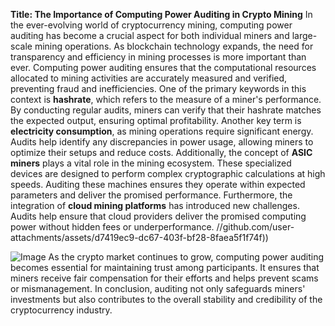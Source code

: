 **Title: The Importance of Computing Power Auditing in Crypto Mining**
In the ever-evolving world of cryptocurrency mining, computing power auditing has become a crucial aspect for both individual miners and large-scale mining operations. As blockchain technology expands, the need for transparency and efficiency in mining processes is more important than ever. Computing power auditing ensures that the computational resources allocated to mining activities are accurately measured and verified, preventing fraud and inefficiencies.
One of the primary keywords in this context is **hashrate**, which refers to the measure of a miner's performance. By conducting regular audits, miners can verify that their hashrate matches the expected output, ensuring optimal profitability. Another key term is **electricity consumption**, as mining operations require significant energy. Audits help identify any discrepancies in power usage, allowing miners to optimize their setups and reduce costs.
Additionally, the concept of **ASIC miners** plays a vital role in the mining ecosystem. These specialized devices are designed to perform complex cryptographic calculations at high speeds. Auditing these machines ensures they operate within expected parameters and deliver the promised performance. Furthermore, the integration of **cloud mining platforms** has introduced new challenges. Audits help ensure that cloud providers deliver the promised computing power without hidden fees or underperformance.
 //github.com/user-attachments/assets/d7419ec9-dc67-403f-bf28-8faea5f1f74f))

![Image](https://github.com/user-attachments/assets/4a25d116-2220-4385-b08e-f287af8fcbc4)
As the crypto market continues to grow, computing power auditing becomes essential for maintaining trust among participants. It ensures that miners receive fair compensation for their efforts and helps prevent scams or mismanagement. In conclusion, auditing not only safeguards miners' investments but also contributes to the overall stability and credibility of the cryptocurrency industry.
